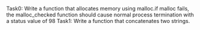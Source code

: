 Task0: Write a function that allocates memory using malloc.if malloc fails, the malloc_checked function should cause normal process termination with a status value of 98
Task1: Write a function that concatenates two strings.
